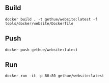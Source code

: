 
## Build

    docker build . -t gethue/website:latest -f tools/docker/website/Dockerfile

## Push

    docker push gethue/website:latest

## Run

    docker run -it -p 80:80 gethue/website:latest
